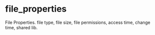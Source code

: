 # file_properties
File Properties. file type, file size, file permissions, access time, change time, shared lib.
